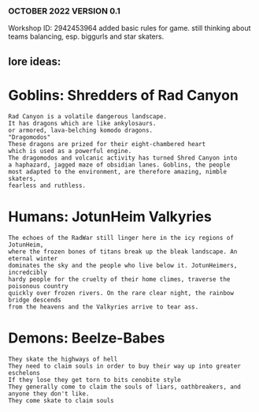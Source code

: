 ### OCTOBER 2022 VERSION 0.1
Workshop ID: 2942453964
added basic rules for game.
still thinking about teams balancing, esp. biggurls and star skaters.

## lore ideas:
	
# Goblins: Shredders of Rad Canyon
	Rad Canyon is a volatile dangerous landscape. 
	It has dragons which are like ankylosaurs.
	or armored, lava-belching komodo dragons.
	"Dragomodos"
	These dragons are prized for their eight-chambered heart
	which is used as a powerful engine.
	The dragomodos and volcanic activity has turned Shred Canyon into
	a haphazard, jagged maze of obsidian lanes. Goblins, the people
	most adapted to the environment, are therefore amazing, nimble skaters,
	fearless and ruthless.

# Humans: JotunHeim Valkyries
	The echoes of the RadWar still linger here in the icy regions of JotunHeim,
	where the frozen bones of titans break up the bleak landscape. An eternal winter
	dominates the sky and the people who live below it. JotunHeimers, incredcibly
	hardy people for the cruelty of their home climes, traverse the poisonous country
	quickly over frozen rivers. On the rare clear night, the rainbow bridge descends 
	from the heavens and the Valkyries arrive to tear ass.

# Demons: Beelze-Babes	
	They skate the highways of hell
	They need to claim souls in order to buy their way up into greater eschelons
	If they lose they get torn to bits cenobite style
	They generally come to claim the souls of liars, oathbreakers, and anyone they don't like.
	They come skate to claim souls
